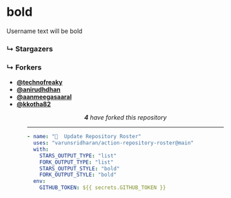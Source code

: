 # bold
Username text will be bold

### ↳ Stargazers

<!-- REPOSITORY_STARS:START -->

<!-- REPOSITORY_STARS:END -->

### ↳ Forkers

<!-- REPOSITORY_FORKS:START -->
<ul><li><a href="https://github.com/technofreaky" rel="nofollow"><b>@technofreaky</b> <br/> </a> </li><li><a href="https://github.com/anirudhdhan" rel="nofollow"><b>@anirudhdhan</b> <br/> </a> </li><li><a href="https://github.com/aanmeegasaaral" rel="nofollow"><b>@aanmeegasaaral</b> <br/> </a> </li><li><a href="https://github.com/kkotha82" rel="nofollow"><b>@kkotha82</b> <br/> </a> </li><ul><p align="center"><i><b>4</b> have forked this repository</i></p>
<!-- REPOSITORY_FORKS:END -->

---

```yml
- name: "🐔  Update Repository Roster"
  uses: "varunsridharan/action-repository-roster@main"
  with:
    STARS_OUTPUT_TYPE: "list"
    FORK_OUTPUT_TYPE: "list"
    STARS_OUTPUT_STYLE: "bold"
    FORK_OUTPUT_STYLE: "bold"
  env:
    GITHUB_TOKEN: ${{ secrets.GITHUB_TOKEN }}
```